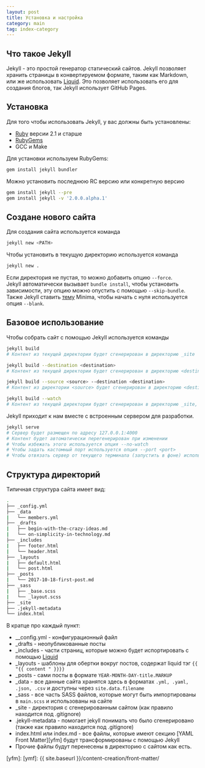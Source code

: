 ```yaml
---
layout: post
title: Установка и настройка
category: main
tag: index-category
---
```

## Что такое Jekyll
Jekyll - это простой генератор статический сайтов. Jekyll позволяет хранить страницы в конвертируемом формате, таким как Markdown, или же использовать [Liquid]. Это позволяет использовать его для создания блогов, так Jekyll использует GitHub Pages.

## Установка
Для того чтобы использовать Jekyll, у вас должны быть установлены:
- [Ruby] версии 2.1 и старше
- [RubyGems]
- GCC и Make

<!--more-->
Для установки используем RubyGems:
```bash
gem install jekyll bundler
```
Можно установить последнюю RC версию или конкретную версию
```bash
gem install jekyll --pre
gem install jekyll -v '2.0.0.alpha.1'
```

## Создане нового сайта
Для создания сайта используется команда
```bash
jekyll new <PATH>
```
Чтобы установить в текущую директорию используется команда
```bash
jekyll new .
```
Если директория не пустая, то можно добавить опцию `--force`.  
Jekyll автоматически вызывает `bundle install`, чтобы установить зависимости, эту опцию можно опустить с помощью `--skip-bundle`.  
Также Jekyll ставить [тему][jekyll-theme] Minima, чтобы начать с нуля используется опция `--blank`.

## Базовое использование
Чтобы собрать сайт с помощью Jekyll используется команды
```bash
jekyll build
# Контент из текущей директории будет сгенерирован в директорию _site

jekyll build --destination <destination>
# Контент из текущей директории будет сгенерирован в директорию <destination>

jekyll build --source <source> --destination <destination>
# Контент из директории <source> будет сгенерирован в директорию <destination>

jekyll build --watch
# Контент из текущей директории будет сгенерирован в директорию _site, при изменении контента будет автоматически перегенерировано
```

Jekyll приходит к нам вместе с встроенным сервером для разработки.
```bash
jekyll serve
# Сервер будет размещен по адресу 127.0.0.1:4000
# Контент будет автоматически перегенерирован при изменении
# Чтобы избежать этого используется опция --no-watch
# Чтобы задать кастомный порт используется опция --port <port>
# Чтобы отвязать сервер от текущего терминала (запустить в фоне) используется опция --detach
```
## Структура директорий
Типичная структура сайта имеет вид:
```bash
.
├── _config.yml
├── _data
|   └── members.yml
├── _drafts
|   ├── begin-with-the-crazy-ideas.md
|   └── on-simplicity-in-technology.md
├── _includes
|   ├── footer.html
|   └── header.html
├── _layouts
|   ├── default.html
|   └── post.html
├── _posts
|   └── 2017-10-18-first-post.md
├── _sass
|   ├── _base.scss
|   └── _layout.scss
├── _site
├── .jekyll-metadata
└── index.html
```
В кратце про каждый пункт:
- \__config.yml - конфигурационный файл
- \_drafts - неопубликованные посты
- \_includes - части страниц, которые можно будет испортировать с помощью [Liquid]
- \_layouts - шаблоны для обертки вокруг постов, содержат liquid тэг `{{ "{{ content " }}}}`
- \_posts - сами посты в формате `YEAR-MONTH-DAY-title.MARKUP`
- \_data - все данные сайта   хранятся здесь в форматах `.yml, .yaml, .json, .csv` и доступны через `site.data.filename`
- \_sass - все часть SASS файлов, которые могут быть импортированы в `main.scss` и использованы на сайте
- \_site - директория с сгенерированным сайтом (как правило находится под .gitignore)
- .jekyll-metadata - помогает jekyll понимать что было сгенерировано (также как правило находится под .gitignore)
- index.html или index.md - все файлы, которые имеют секцию [YAML Front Matter][yfm] будут трансформированы с помощью Jekyll
- Прочие файлы будут перенесены в директорию с сайтом как есть.



[Liquid]: https://github.com/Shopify/liquid/wiki/Liquid-for-Designers
[jekyll]: https://jekyllrb.com/docs
[Ruby]: #
[RubyGems]: #
[jekyll-theme]: #
[yfm]: [ymf]: {{ site.baseurl }}/content-creation/front-matter/

[prev]: index.md
[next]: configuration.md
